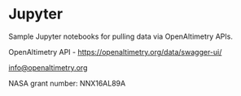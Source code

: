 # Jupyter

Sample Jupyter notebooks for pulling data via OpenAltimetry APIs.

OpenAltimetry API - https://openaltimetry.org/data/swagger-ui/

info@openaltimetry.org

NASA grant number: NNX16AL89A
